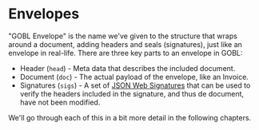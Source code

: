 # Envelopes

"GOBL Envelope" is the name we've given to the structure that wraps around a document, adding headers and seals (signatures), just like an envelope in real-life. There are three key parts to an envelope in GOBL:

* Header (`head`) - Meta data that describes the included document.
* Document (`doc`) - The actual payload of the envelope, like an Invoice.
* Signatures (`sigs`) - A set of [JSON Web Signatures](https://en.wikipedia.org/wiki/JSON\_Web\_Signature) that can be used to verify the headers included in the signature, and thus de document, have not been modified.

We'll go through each of this in a bit more detail in the following chapters.
